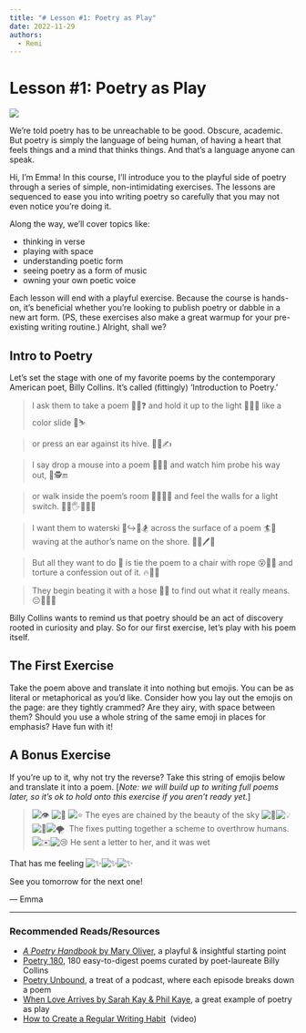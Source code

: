 ```yaml
---
title: "# Lesson #1: Poetry as Play"
date: 2022-11-29
authors:
  - Remi
---
```


# Lesson #1: Poetry as Play

![](https://ci3.googleusercontent.com/meips/ADKq_NZZxA2AHe_rq6pUyuGcLYyuNmK7PkSCgQvoInbvr3kM3-xXCCXXT_ocf3xwUdEtiJ6ddtC3nmmAUCkrQq346ceaqum4FVD701l5VJ6jcDd7SqoUww=s0-d-e1-ft#https://mailparrot-cdn.reedsy.com/image/2258/large_poetry1.jpg)

We’re told poetry has to be unreachable to be good. Obscure, academic. But poetry is simply the language of being human, of having a heart that feels things and a mind that thinks things. And that’s a language anyone can speak.

  

Hi, I’m Emma! In this course, I’ll introduce you to the playful side of poetry through a series of simple, non-intimidating exercises. The lessons are sequenced to ease you into writing poetry so carefully that you may not even notice you’re doing it.

  

Along the way, we’ll cover topics like:

- thinking in verse
- playing with space
- understanding poetic form
- seeing poetry as a form of music
- owning your own poetic voice

  

Each lesson will end with a playful exercise. Because the course is hands-on, it’s beneficial whether you’re looking to publish poetry or dabble in a new art form. (PS, these exercises also make a great warmup for your pre-existing writing routine.) Alright, shall we?

## Intro to Poetry

Let’s set the stage with one of my favorite poems by the contemporary American poet, Billy Collins. It’s called (fittingly) ‘Introduction to Poetry.’

  

> I ask them to take a poem
🫴📖❓
> and hold it up to the light
🫴🔝💡
> like a color slide
🌈⛷️
>   

> or press an ear against its hive.
🤚💨✍️
>   

> I say drop a mouse into a poem
🐁🫳📖
> and watch him probe his way out,
🐁🕵️🔚
>   

> or walk inside the poem’s room
🚶📖🧱🚪
> and feel the walls for a light switch.
🤏🫷🖐️👐🧱💡
>   

> I want them to waterski
🫵↪️🌊🏂
> across the surface of a poem
🏄📖
> waving at the author’s name on the shore.
👋🧔🖊️📃
>   

> But all they want to do
🚫
> is tie the poem to a chair with rope
😵📖✅
> and torture a confession out of it.
🔥👊🔡
>   

> They begin beating it with a hose
👊🚿
> to find out what it really means.
😔🤔🤔🤔
  

Billy Collins wants to remind us that poetry should be an act of discovery rooted in curiosity and play. So for our first exercise, let’s play with his poem itself.

## The First Exercise

Take the poem above and translate it into nothing but emojis. You can be as literal or metaphorical as you’d like. Consider how you lay out the emojis on the page: are they tightly crammed? Are they airy, with space between them? Should you use a whole string of the same emoji in places for emphasis? Have fun with it!

## A Bonus Exercise

If you’re up to it, why not try the reverse? Take this string of emojis below and translate it into a poem. [_Note: we will build up to writing full poems later, so it’s ok to hold onto this exercise if you aren’t ready yet._]

  

> ![👁️](https://fonts.gstatic.com/s/e/notoemoji/15.0/1f441_fe0f/32.png) ![🔗](https://fonts.gstatic.com/s/e/notoemoji/15.0/1f517/32.png) ![⭐](https://fonts.gstatic.com/s/e/notoemoji/15.0/2b50/32.png)
The eyes are chained by the beauty of the sky
> ![🧵](https://fonts.gstatic.com/s/e/notoemoji/15.0/1f9f5/32.png)![💡](https://fonts.gstatic.com/s/e/notoemoji/15.0/1f4a1/32.png)![🦊](https://fonts.gstatic.com/s/e/notoemoji/15.0/1f98a/32.png)![🌪️](https://fonts.gstatic.com/s/e/notoemoji/15.0/1f32a_fe0f/32.png) 
The fixes putting together a scheme to overthrow humans. 
> ![✉️](https://fonts.gstatic.com/s/e/notoemoji/15.0/2709_fe0f/32.png)![😢](https://fonts.gstatic.com/s/e/notoemoji/15.0/1f622/32.png)
> He sent a letter to her, and it was wet 
  

That has me feeling ![✨](https://fonts.gstatic.com/s/e/notoemoji/15.0/2728/32.png)![✨](https://fonts.gstatic.com/s/e/notoemoji/15.0/2728/32.png)![✨](https://fonts.gstatic.com/s/e/notoemoji/15.0/2728/32.png)

See you tomorrow for the next one!

— Emma

---

### **Recommended Reads/Resources**

- [_A Poetry Handbook_ by Mary Oliver](https://fc4y7gnl.r.eu-west-1.awstrack.me/L0/https:%2F%2Fwww.amazon.com%2Fdp%2F0156724006%3Ftag=reedwebs-20%26linkCode=ogi%26th=1%26psc=1%26utm_source=mailparrot_marketing%26utm_campaign=learning_learning_poetry%26utm_medium=email%26utm_content=1/1/0102018fc4059f4d-8e02e5b5-b74e-4ad1-9900-19ceeab9b4cd-000000/MKzpbRcaH789W_4tERJq4sYZ9Lo=376), a playful & insightful starting point
- [Poetry 180](https://fc4y7gnl.r.eu-west-1.awstrack.me/L0/https:%2F%2Fwww.loc.gov%2Fprograms%2Fpoetry-and-literature%2Fpoet-laureate%2Fpoet-laureate-projects%2Fpoetry-180%2Fall-poems%2F%3Futm_source=mailparrot_marketing%26utm_campaign=learning_learning_poetry%26utm_medium=email%26utm_content=1/1/0102018fc4059f4d-8e02e5b5-b74e-4ad1-9900-19ceeab9b4cd-000000/hgU4XNh0RzzrXt-J5wEyt6YCP8g=376), 180 easy-to-digest poems curated by poet-laureate Billy Collins
- [Poetry Unbound](https://fc4y7gnl.r.eu-west-1.awstrack.me/L0/https:%2F%2Fonbeing.org%2Fseries%2Fpoetry-unbound%2F%3Futm_source=mailparrot_marketing%26utm_campaign=learning_learning_poetry%26utm_medium=email%26utm_content=1/1/0102018fc4059f4d-8e02e5b5-b74e-4ad1-9900-19ceeab9b4cd-000000/7k4fNrOTw_lUPq_UBVpycqOgs5I=376), a treat of a podcast, where each episode breaks down a poem
- [When Love Arrives by Sarah Kay & Phil Kaye](https://fc4y7gnl.r.eu-west-1.awstrack.me/L0/https:%2F%2Fwww.youtube.com%2Fwatch%3Fv=cPG6nJRJeWQ%26utm_source=mailparrot_marketing%26utm_campaign=learning_learning_poetry%26utm_medium=email%26utm_content=1/1/0102018fc4059f4d-8e02e5b5-b74e-4ad1-9900-19ceeab9b4cd-000000/LTB_krxrNUwKx6FCSt7s-Hr6iNA=376), a great example of poetry as play
- [How to Create a Regular Writing Habit](https://fc4y7gnl.r.eu-west-1.awstrack.me/L0/https:%2F%2Fblog.reedsy.com%2Flive%2Fcreate-regular-writing-habit%2F%3Futm_source=mailparrot_marketing%26utm_campaign=learning_learning_poetry%26utm_medium=email%26utm_content=1/1/0102018fc4059f4d-8e02e5b5-b74e-4ad1-9900-19ceeab9b4cd-000000/IrPL9ImxJaEWV4VXbvhqQhYsf2I=376)  (video)